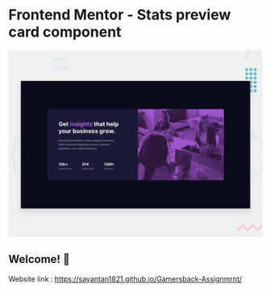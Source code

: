 # Frontend Mentor - Stats preview card component

![Design preview for the Stats preview card component coding challenge](./design/desktop-preview.jpg)

## Welcome! 👋

Website link : https://sayantan1821.github.io/Gamersback-Assignmrnt/